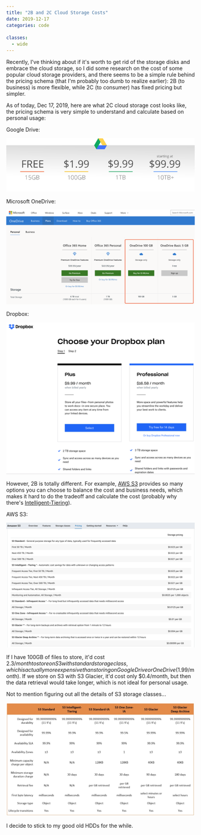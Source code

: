 ```yaml
---
title: "2B and 2C Cloud Storage Costs"
date: 2019-12-17
categories: code

classes:
  - wide
---
```


Recently, I've thinking about if it's worth to get rid of the storage disks and embrace the cloud storage, so I did some research on the cost of some popular cloud storage providers, and there seems to be a simple rule behind the pricing schema (that I'm probably too dumb to realize earlier): 2B (to business) is more flexible, while 2C (to consumer) has fixed pricing but simpler.

As of today, Dec 17, 2019, here are what 2C cloud storage cost looks like, the pricing schema is very simple to understand and calculate based on personal usage:

Google Drive:

![googledrive](/assets/img/2019-12-17-2b-2c-cloud-storage-costs/googledrive.png)

Microsoft OneDrive:

![onedrive](/assets/img/2019-12-17-2b-2c-cloud-storage-costs/onedrive.png)

Dropbox:

![dropbox](/assets/img/2019-12-17-2b-2c-cloud-storage-costs/dropbox.png)

However, 2B is totally different. For example, [AWS S3](https://aws.amazon.com/s3/) provides so many options you can choose to balance the cost and business needs, which makes it hard to do the tradeoff and calculate the cost (probably why there's [Intelligent-Tiering](https://aws.amazon.com/about-aws/whats-new/2018/11/s3-intelligent-tiering/)).

AWS S3:

![s3](/assets/img/2019-12-17-2b-2c-cloud-storage-costs/s3.png)

If I have 100GB of files to store, it'd cost $2.3/month to store on S3 with standard storage class, which is actually more expensive than storing on Google Drive or OneDrive ($1.99/month). If we store on S3 with S3 Glacier, it'd cost only $0.4/month, but then the data retrieval would take longer, which is not ideal for personal usage.

Not to mention figuring out all the details of S3 storage classes...

![s3-storageclass](/assets/img/2019-12-17-2b-2c-cloud-storage-costs/s3-storageclass.png)

I decide to stick to my good old HDDs for the while.

